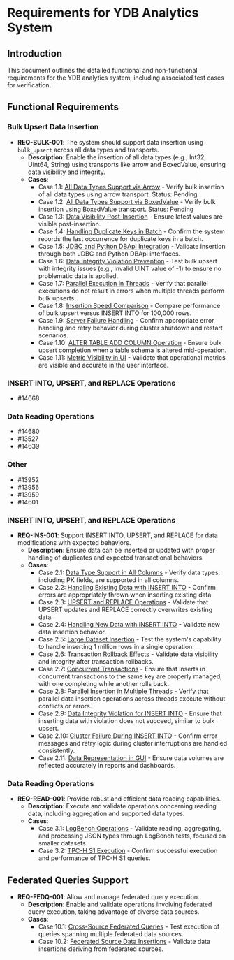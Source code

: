 # Requirements for YDB Analytics System

## Introduction
This document outlines the detailed functional and non-functional requirements for the YDB analytics system, including associated test cases for verification.

## Functional Requirements

### Bulk Upsert Data Insertion

- **REQ-BULK-001**: The system should support data insertion using `bulk_upsert` across all data types and transports.
  - **Description**: Enable the insertion of all data types (e.g., Int32, Uint64, String) using transports like arrow and BoxedValue, ensuring data visibility and integrity.
  - **Cases**:
    - Case 1.1: [All Data Types Support via Arrow](path/to/test/1) - Verify bulk insertion of all data types using arrow transport. Status: Pending
    - Case 1.2: [All Data Types Support via BoxedValue](path/to/test/2) - Verify bulk insertion using BoxedValue transport. Status: Pending
    - Case 1.3: [Data Visibility Post-Insertion](path/to/test/3) - Ensure latest values are visible post-insertion.
    - Case 1.4: [Handling Duplicate Keys in Batch](path/to/test/4) - Confirm the system records the last occurrence for duplicate keys in a batch.
    - Case 1.5: [JDBC and Python DBApi Integration](path/to/test/5) - Validate insertion through both JDBC and Python DBApi interfaces.
    - Case 1.6: [Data Integrity Violation Prevention](path/to/test/6) - Test bulk upsert with integrity issues (e.g., invalid UINT value of -1) to ensure no problematic data is applied.
    - Case 1.7: [Parallel Execution in Threads](path/to/test/7) - Verify that parallel executions do not result in errors when multiple threads perform bulk upserts.
    - Case 1.8: [Insertion Speed Comparison](path/to/test/8) - Compare performance of bulk upsert versus INSERT INTO for 100,000 rows.
    - Case 1.9: [Server Failure Handling](path/to/test/9) - Confirm appropriate error handling and retry behavior during cluster shutdown and restart scenarios.
    - Case 1.10: [ALTER TABLE ADD COLUMN Operation](path/to/test/10) - Ensure bulk upsert completion when a table schema is altered mid-operation.
    - Case 1.11: [Metric Visibility in UI](path/to/test/11) - Validate that operational metrics are visible and accurate in the user interface.


### INSERT INTO, UPSERT, and REPLACE Operations

- #14668

### Data Reading Operations

- #14680
- #13527
- #14639

### Other
- #13952
- #13956
- #13959
- #14601

### INSERT INTO, UPSERT, and REPLACE Operations

- **REQ-INS-001**: Support INSERT INTO, UPSERT, and REPLACE for data modifications with expected behaviors.
  - **Description**: Ensure data can be inserted or updated with proper handling of duplicates and expected transactional behaviors.
  - **Cases**:
    - Case 2.1: [Data Type Support in All Columns](path/to/test/12) - Verify data types, including PK fields, are supported in all columns.
    - Case 2.2: [Handling Existing Data with INSERT INTO](path/to/test/13) - Confirm errors are appropriately thrown when inserting existing data.
    - Case 2.3: [UPSERT and REPLACE Operations](path/to/test/14) - Validate that UPSERT updates and REPLACE correctly overwrites existing data.
    - Case 2.4: [Handling New Data with INSERT INTO](path/to/test/15) - Validate new data insertion behavior.
    - Case 2.5: [Large Dataset Insertion](path/to/test/16) - Test the system's capability to handle inserting 1 million rows in a single operation.
    - Case 2.6: [Transaction Rollback Effects](path/to/test/17) - Validate data visibility and integrity after transaction rollbacks.
    - Case 2.7: [Concurrent Transactions](path/to/test/18) - Ensure that inserts in concurrent transactions to the same key are properly managed, with one completing while another rolls back.
    - Case 2.8: [Parallel Insertion in Multiple Threads](path/to/test/19) - Verify that parallel data insertion operations across threads execute without conflicts or errors.
    - Case 2.9: [Data Integrity Violation for INSERT INTO](path/to/test/20) - Ensure that inserting data with violation does not succeed, similar to bulk upsert.
    - Case 2.10: [Cluster Failure During INSERT INTO](path/to/test/21) - Confirm error messages and retry logic during cluster interruptions are handled consistently.
    - Case 2.11: [Data Representation in GUI](path/to/test/22) - Ensure data volumes are reflected accurately in reports and dashboards.

### Data Reading Operations

- **REQ-READ-001**: Provide robust and efficient data reading capabilities.
  - **Description**: Execute and validate operations concerning reading data, including aggregation and supported data types.
  - **Cases**:
    - Case 3.1: [LogBench Operations](path/to/test/23) - Validate reading, aggregating, and processing JSON types through LogBench tests, focused on smaller datasets.
    - Case 3.2: [TPC-H S1 Execution](path/to/test/24) - Confirm successful execution and performance of TPC-H S1 queries.

## Federated Queries Support

- **REQ-FEDQ-001**: Allow and manage federated query execution.
  - **Description**: Enable and validate operations involving federated query execution, taking advantage of diverse data sources.
  - **Cases**:
    - Case 10.1: [Cross-Source Federated Queries](path/to/test/40) - Test execution of queries spanning multiple federated data sources.
    - Case 10.2: [Federated Source Data Insertions](path/to/test/41) - Validate data insertions deriving from federated sources.